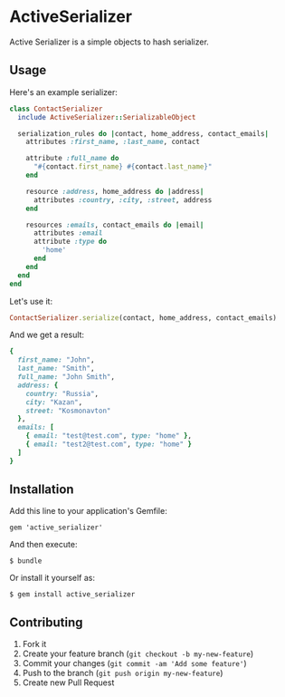 # ActiveSerializer

Active Serializer is a simple objects to hash serializer.

## Usage

Here's an example serializer:
```ruby
class ContactSerializer
  include ActiveSerializer::SerializableObject

  serialization_rules do |contact, home_address, contact_emails|
    attributes :first_name, :last_name, contact

    attribute :full_name do
      "#{contact.first_name} #{contact.last_name}"
    end

    resource :address, home_address do |address|
      attributes :country, :city, :street, address
    end

    resources :emails, contact_emails do |email|
      attributes :email
      attribute :type do
        'home'
      end
    end
  end
end
```

Let's use it:
```ruby
ContactSerializer.serialize(contact, home_address, contact_emails)
```

And we get a result:
```ruby
{
  first_name: "John",
  last_name: "Smith",
  full_name: "John Smith",
  address: {
    country: "Russia",
    city: "Kazan",
    street: "Kosmonavton"
  },
  emails: [
    { email: "test@test.com", type: "home" },
    { email: "test2@test.com", type: "home" }
  ]
}
```

## Installation

Add this line to your application's Gemfile:

    gem 'active_serializer'

And then execute:

    $ bundle

Or install it yourself as:

    $ gem install active_serializer

## Contributing

1. Fork it
2. Create your feature branch (`git checkout -b my-new-feature`)
3. Commit your changes (`git commit -am 'Add some feature'`)
4. Push to the branch (`git push origin my-new-feature`)
5. Create new Pull Request

